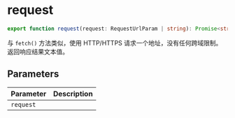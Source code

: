 <!--
 * @Author: haifeng.lu haifeng.lu@ly.com
 * @Date: 2022-08-23 11:37:51
 * @LastEditors: luhaifeng666
 * @LastEditTime: 2023-02-17 10:16:26
 * @Description: 
-->
# request

```ts
export function request(request: RequestUrlParam | string): Promise<string>;
```

与 `fetch()` 方法类似，使用 HTTP/HTTPS 请求一个地址，没有任何跨域限制。
返回响应结果文本值。

## Parameters

| Parameter | Description |
|-----------|-------------|
| `request` | |
